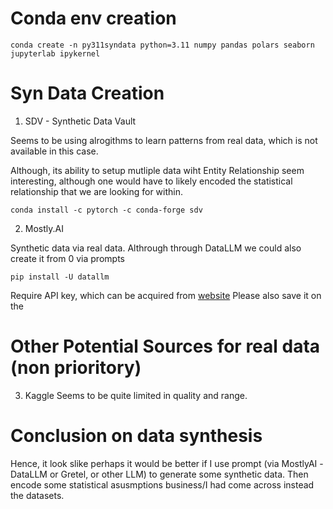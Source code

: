 

# Conda env creation
`conda create -n py311syndata python=3.11 numpy pandas polars seaborn jupyterlab ipykernel`

# Syn Data Creation
1. SDV - Synthetic Data Vault

Seems to be using alrogithms to learn patterns from real data, which is not available in this case.

Although, its ability to setup mutliple data wiht Entity Relationship seem interesting, although one would have to likely encoded the statistical relationship that we are looking for within.

`conda install -c pytorch -c conda-forge sdv`

2. Mostly.AI

Synthetic data via real data. Althrough through DataLLM we could also create it from 0 via prompts

`pip install -U datallm`

Require API key, which can be acquired from [website](https://data.mostly.ai/docs/routes#authentication)
Please also save it on the 

# Other Potential Sources for real data (non prioritory)
3. Kaggle
Seems to be quite limited in quality and range.



# Conclusion on data synthesis
Hence, it look slike perhaps it would be better if I use prompt (via MostlyAI -DataLLM or Gretel, or other LLM) to generate some synthetic data. Then encode some statistical asusmptions business/I had come across instead the datasets.

